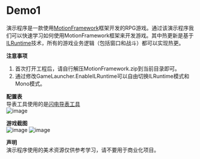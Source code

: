 # Demo1
演示程序是一款使用[MotionFramework](https://github.com/gmhevinci/MotionFramework)框架开发的RPG游戏。通过该演示程序我们可以快速学习如何使用MotionFramework框架来开发游戏。其中热更新是基于[ILRuntime](https://github.com/Ourpalm/ILRuntime)技术，所有的游戏业务逻辑（包括窗口和战斗）都可以实现热更。  

**注意事项**
1. 首次打开工程后，请自行解压MotionFramework.zip到当前目录即可。
2. 通过修改GameLauncher.EnableILRuntime可以自由切换ILRuntime模式和Mono模式。

**配置表**  
导表工具使用的是[闪电导表工具](https://github.com/gmhevinci/FlashExcel)  
![image](https://github.com/gmhevinci/Demo1/raw/master/Docs/Image/img3.png)

**游戏截图**  
![image](https://github.com/gmhevinci/Demo1/raw/master/Docs/Image/img1.png)
![image](https://github.com/gmhevinci/Demo1/raw/master/Docs/Image/img2.png)

**声明**  
演示程序使用的美术资源仅供参考学习，请不要用于商业化项目。